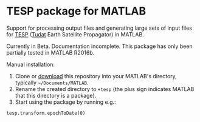 # TESP package for MATLAB
Support for processing output files and generating large sets of input files for [TESP](https://github.com/aleixpinardell/tesp) ([Tudat](https://github.com/Tudat) Earth Satellite Propagator) in MATLAB.

Currently in Beta. Documentation incomplete. This package has only been partially tested in MATLAB R2016b.

Manual installation:
1. Clone or [download](https://github.com/aleixpinardell/matlab-tesp/archive/master.zip) this repository into your MATLAB's directory, typically `~/Documents/MATLAB`.
2. Rename the created directory to `+tesp` (the plus sign indicates MATLAB that this directory is a package).
3. Start using the package by running e.g.:
```
tesp.transform.epochToDate(0)
```
